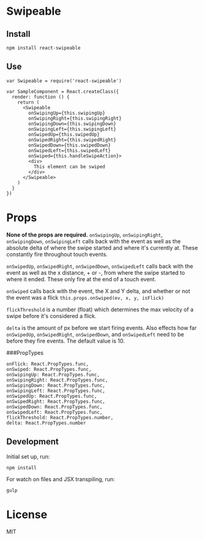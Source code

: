 # Swipeable

## Install

    npm install react-swipeable

## Use

    var Swipeable = require('react-swipeable')

    var SampleComponent = React.createClass({
      render: function () {
        return (
          <Swipeable
            onSwipingUp={this.swipingUp}
            onSwipingRight={this.swipingRight}
            onSwipingDown={this.swipingDown}
            onSwipingLeft={this.swipingLeft}
            onSwipedUp={this.swipedUp}
            onSwipedRight={this.swipedRight}
            onSwipedDown={this.swipedDown}
            onSwipedLeft={this.swipedLeft}
            onSwiped={this.handleSwipeAction}>
            <div>
              This element can be swiped
            </div>
          </Swipeable>
        )
      }
    })

# Props

**None of the props are required.**
`onSwipingUp`, `onSwipingRight`, `onSwipingDown`, `onSwipingLeft` calls back with the event
as well as the absolute delta of where the swipe started and where it's currently at. These constantly fire throughout touch events.

`onSwipedUp`, `onSwipedRight`, `onSwipedDown`, `onSwipedLeft` calls back with the event
as well as the x distance, + or -, from where the swipe started to where it ended. These only fire at the end of a touch event.

`onSwiped` calls back with the event, the X and Y delta, and whether or not the event was a flick `this.props.onSwiped(ev, x, y, isFlick)`

`flickThreshold` is a number (float) which determines the max velocity of a swipe before it's considered a flick.

`delta` is the amount of px before we start firing events. Also effects how far `onSwipedUp`, `onSwipedRight`, `onSwipedDown`, and `onSwipedLeft` need to be before they fire events. The default value is 10.

###PropTypes

    onFlick: React.PropTypes.func,
    onSwiped: React.PropTypes.func,
    onSwipingUp: React.PropTypes.func,
    onSwipingRight: React.PropTypes.func,
    onSwipingDown: React.PropTypes.func,
    onSwipingLeft: React.PropTypes.func,
    onSwipedUp: React.PropTypes.func,
    onSwipedRight: React.PropTypes.func,
    onSwipedDown: React.PropTypes.func,
    onSwipedLeft: React.PropTypes.func,
    flickThreshold: React.PropTypes.number,
    delta: React.PropTypes.number

## Development

Initial set up, run:
    
    npm install

For watch on files and JSX transpiling, run:

    gulp

# License

MIT

